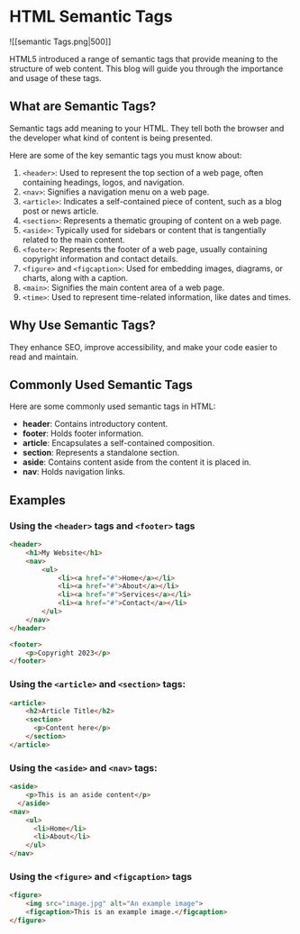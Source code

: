 
# HTML Semantic Tags

![[semantic Tags.png|500]]

HTML5 introduced a range of semantic tags that provide meaning to the structure of web content. This blog will guide you through the importance and usage of these tags.

## What are Semantic Tags?
Semantic tags add meaning to your HTML. 
They tell both the browser and the developer what kind of content is being presented.

Here are some of the key semantic tags you must know about:
1. `<header>`: Used to represent the top section of a web page, often containing headings, logos, and navigation.
2. `<nav>`: Signifies a navigation menu on a web page.
3. `<article>`: Indicates a self-contained piece of content, such as a blog post or news article.
4. `<section>`: Represents a thematic grouping of content on a web page.
5. `<aside>`: Typically used for sidebars or content that is tangentially related to the main content.
6. `<footer>`: Represents the footer of a web page, usually containing copyright information and contact details.
7. `<figure>` and `<figcaption>`: Used for embedding images, diagrams, or charts, along with a caption.
8. `<main>`: Signifies the main content area of a web page.
9. `<time>`: Used to represent time-related information, like dates and times.

## Why Use Semantic Tags?
They enhance SEO, improve accessibility, and make your code easier to read and maintain.

## Commonly Used Semantic Tags
Here are some commonly used semantic tags in HTML:
- **header**: Contains introductory content.
- **footer**: Holds footer information.
- **article**: Encapsulates a self-contained composition.
- **section**: Represents a standalone section.
- **aside**: Contains content aside from the content it is placed in.
- **nav**: Holds navigation links.

## Examples

### Using the `<header>` tags and `<footer>` tags

```html
<header>
    <h1>My Website</h1>
    <nav>
        <ul>
            <li><a href="#">Home</a></li>
            <li><a href="#">About</a></li>
            <li><a href="#">Services</a></li>
            <li><a href="#">Contact</a></li>
        </ul>
    </nav>
</header>

<footer>
    <p>Copyright 2023</p>
</footer>

```

### Using the `<article>` and `<section>` tags:

```html
<article>
    <h2>Article Title</h2>
    <section>
      <p>Content here</p>
    </section>
</article>

```

### Using the `<aside>` and `<nav>` tags:

```html
<aside>
    <p>This is an aside content</p>
  </aside>
<nav>
    <ul>
      <li>Home</li>
      <li>About</li>
    </ul>
</nav>
```


### Using the `<figure>` and `<figcaption>` tags

```html
<figure>
    <img src="image.jpg" alt="An example image">
    <figcaption>This is an example image.</figcaption>
</figure>

```

